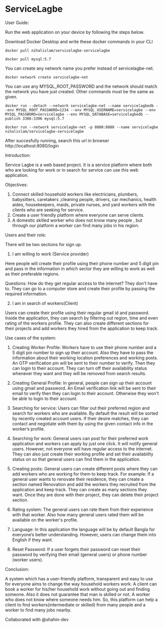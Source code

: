 # ServiceLagbe
User Guide:

Run the web application on your device by following the steps below.

Download Docker Desktop and write these docker commands in your CLI
<pre><code>docker pull nihalislam/servicelagbe-servicelagbe</code></pre>
<pre><code>docker pull mysql:5.7</code></pre>
You can create any network name you prefer instead of servicelagbe-net.
<pre><code>docker network create servicelagbe-net</code></pre>
You can use any MYSQL_ROOT_PASSWORD and the network should match the network you have just created. Other commands must be the same as given.
<pre><code>docker run --detach --network servicelagbe-net --name servicelagbedb --env MYSQL_ROOT_PASSWORD=1234 --env MYSQL_USERNAME=servicelagbe --env MYSQL_PASSWORD=servicelagbe --env MYSQL_DATABASE=servicelagbedb --publish 3306:3306 mysql:5.7</code></pre>
<pre><code>docker run --network servicelagbe-net -p 8080:8080 --name servicelagbe nihalislam/servicelagbe-servicelagbe</code></pre>

After succesfully running, search this url in browser
http://localhost:8080/login

Introduction: 

Service Lagbe is a web based project. It is a service platform where both who are looking for work or in search for service can use this web application. 

Objectives:
1. Connect skilled household workers like electricians, plumbers, babysitters, caretakers ,cleaning people, drivers, car mechanics, health aides, housekeepers, maids, private nurses, and yard workers with the clients who are seeking for service.
2. Create a user friendly platform where everyone can serve clients.
3. A domestic skilled worker who does not know many people , but through our platform a worker can find many jobs in his region.

Users and their role:

There will be two sections for sign up. 

1. I am willing to work (Service provider)

Here people will create their profile using their phone number and 5 digit pin and pass in the information in which sector they are willing to work as well as their preferable regions.

Questions:
How do they get regular access to the internet?
They don't have to. They can go to a computer store and create their profile by passing the required information.
		 
2. I am in search of workers(Client)

Users can create their profile using their regular gmail id and password. Inside the application, they can search by filtering out region, time and even rating of the workers profile. They can also create different sections for their projects and add workers they hired from the application to keep track. 

Use cases of the system:

1. Creating Worker Profile: Workers have to use their phone number and a 5 digit pin number to sign up their account. Also they have to pass the information about their working location preferences and working posts. An OTP verification pin will be sent to their number to verify. Then they can login to their account. They can turn off their availability status whenever they want and they will be removed from search results.

2. Creating General Profile: In general, people can sign up their account using gmail and password. An Email verification link will be sent to their email to verify then they can login to their account. Otherwise they won't be able to login to their account.

3. Searching for service: Users can filter out their preferred region and search for workers who are available. By default the result will be sorted by recently created account users. If their desire matches, they can contact and negotiate with them by using the given contact info in the worker’s profile.

4. Searching for work: General users can post for their preferred work application and workers can apply by just one click. It will notify general users. However, not everyone will have regular access to the internet. They can also just create their working profile and set their availability status on so that general users can find them in the application.
   
5. Creating posts: General users can create different posts where they can add workers who are working for them to keep track. For example: If a general user wants to renovate their residence, they can create a section named Renovation and add the workers they recruited from the application and keep track. They can create as many sections they want. Once they are done with their project, they can delete their project section.

6. Rating system: The general users can rate them from their experience with that worker. Also how many general users rated them will be available on the worker's profile. 

7. Language: In this application the language will be by default Bangla for everyone’s better understanding. However, users can change them into English if they want.

8. Reset Password: If a user forgets their password can reset their password by verifying their email (general users) or phone number (worker users).

Conclusion:

A system which has  a user-friendly platform, transparent and easy to use for everyone aims to change the way household workers work. A client can book a worker for his/her household work without going out and finding someone. Also it does not guarantee that man is skilled or not.  A worker who does not know where someone needs him. So, this platform  can help a client to find workers(intermediate or skilled) from many people and a worker to find many jobs nearby.

Collaborated with @shahin-dev

